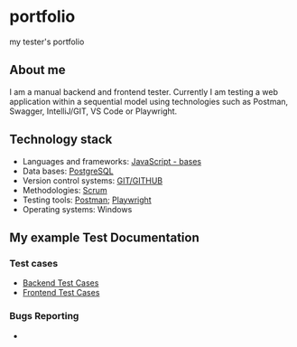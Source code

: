 # portfolio
my tester's portfolio
## About me
I am a manual backend and frontend tester. Currently I am testing a web application within a sequential model using technologies such as Postman, Swagger, IntelliJ/GIT, VS Code or Playwright.
## Technology stack
* Languages and frameworks:
  [JavaScript - bases](https://www.javascript.com/learn)
* Data bases:
  [PostgreSQL](https://www.postgresql.org/)
* Version control systems:
  [GIT/GITHUB](https://github.com/izkalk)
* Methodologies:
  [Scrum](https://www.scrum.org)
* Testing tools:
  [Postman](https://www.postman.com/); [Playwright](https://playwright.dev/)
* Operating systems:
  Windows
## My example Test Documentation
### Test cases
* [Backend Test Cases](https://docs.google.com/spreadsheets/d/1LtifQrwCnMhDCRVztSdYoLL7YLbOQuLpojTtWCT6xyo/edit?usp=sharing)
* [Frontend Test Cases](https://docs.google.com/spreadsheets/d/1sLfpDc7R0v3zOSlLDKdezmo6mb0QITvXaW6cGQEIcGk/edit?usp=sharing)
### Bugs Reporting
* 
